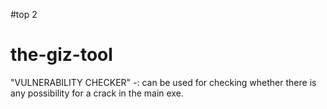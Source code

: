 #top 2
# the-giz-tool
"VULNERABILITY CHECKER" -:
can be used for checking whether there is any possibility for a crack in the main exe.
